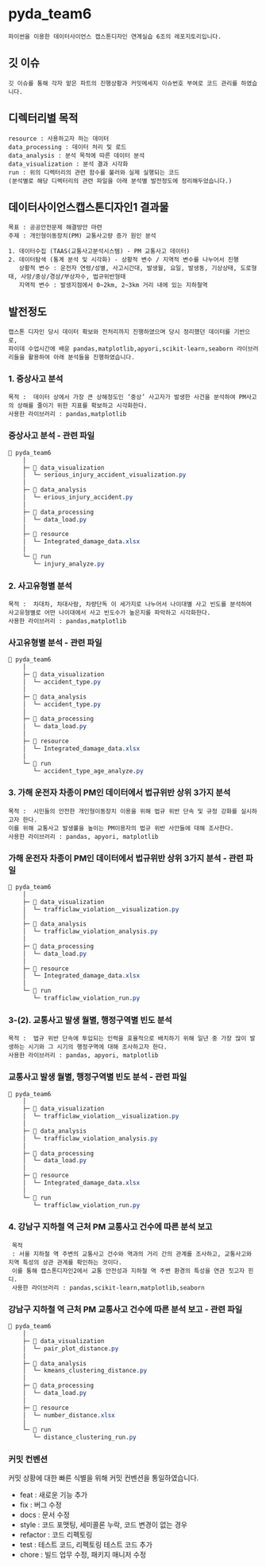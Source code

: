 # pyda_team6 
    파이썬을 이용한 데이터사이언스 캡스톤디자인 연계실습 6조의 레포지토리입니다.
## 깃 이슈 
    깃 이슈를 통해 각자 맡은 파트의 진행상황과 커밋메세지 이슈번호 부여로 코드 관리를 하였습니다.
## 디렉터리별 목적
    resource : 사용하고자 하는 데이터
    data_processing : 데이터 처리 및 로드
    data_analysis : 분석 목적에 따른 데이터 분석
    data_visualization : 분석 결과 시각화
    run : 위의 디렉터리의 관련 함수를 불러와 실제 실행되는 코드 
    (분석별로 해당 디렉터리의 관련 파일을 아래 분석별 발전정도에 정리해두었습니다.)
## 데이터사이언스캡스톤디자인1 결과물

    목표 : 공공안전문제 해결방안 마련
    주제 : 개인형이동장치(PM) 교통사고량 증가 원인 분석
    
    1. 데이터수집 (TAAS(교통사고분석시스템) - PM 교통사고 데이터)
    2. 데이터탐색 (통계 분석 및 시각화) - 상황적 변수 / 지역적 변수를 나누어서 진행
       상황적 변수 : 운전자 연령/성별, 사고시간대, 발생월, 요일, 발생동, 기상상태, 도로형태, 사망/중상/경상/부상자수, 법규위반형태
       지역적 변수 : 발생지점에서 0~2km, 2~3km 거리 내에 있는 지하철역
## 발전정도 
    캡스톤 디자인 당시 데이터 확보와 전처리까지 진행하였으며 당시 정리했던 데이터를 기반으로,
    파이데 수업시간에 배운 pandas,matplotlib,apyori,scikit-learn,seaborn 라이브러리들을 활용하여 아래 분석들을 진행하였습니다. 
### 1. 중상사고 분석
    목적 :  데이터 상에서 가장 큰 상해정도인 ‘중상’ 사고자가 발생한 사건을 분석하여 PM사고의 상해를 줄이기 위한 지표를 확보하고 시각화한다.
    사용한 라이브러리 : pandas,matplotlib
### 중상사고 분석 - 관련 파일 
```css
📂 pyda_team6 
    │
    ├─ 📂 data_visualization 
    │  └─ serious_injury_accident_visualization.py
    │
    ├─ 📂 data_analysis
    │  └─ erious_injury_accident.py 
    │
    ├─ 📂 data_processing 
    │  └─ data_load.py
    │
    ├─ 📂 resource 
    │  └─ Integrated_damage_data.xlsx    
    │
    └─ 📂 run
       └─ injury_analyze.py
```
### 2. 사고유형별 분석
    목적 :  차대차, 차대사람, 차량단독 이 세가지로 나누어서 나이대별 사고 빈도를 분석하여 사고유형별로 어떤 나이대에서 사고 빈도수가 높은지를 파악하고 시각화한다.
    사용한 라이브러리 : pandas,matplotlib
### 사고유형별 분석 - 관련 파일 
```css
📂 pyda_team6 
    │
    ├─ 📂 data_visualization
    │  └─ accident_type.py
    │  
    ├─ 📂 data_analysis
    │  └─ accident_type.py 
    │
    ├─ 📂 data_processing 
    │  └─ data_load.py
    │
    ├─ 📂 resource 
    │  └─ Integrated_damage_data.xlsx    
    │
    └─ 📂 run
       └─ accident_type_age_analyze.py
```
### 3. 가해 운전자 차종이 PM인 데이터에서 법규위반 상위 3가지 분석
    목적 :  시민들의 안전한 개인형이동장치 이용을 위해 법규 위반 단속 및 규정 강화를 실시하고자 한다. 
    이를 위해 교통사고 발생률을 높이는 PM이용자의 법규 위반 사안들에 대해 조사한다.
    사용한 라이브러리 : pandas, apyori, matplotlib
### 가해 운전자 차종이 PM인 데이터에서 법규위반 상위 3가지 분석 - 관련 파일 
```css
📂 pyda_team6 
    │
    ├─ 📂 data_visualization
    │  └─ trafficlaw_violation__visualization.py
    │
    ├─ 📂 data_analysis
    │  └─ trafficlaw_violation_analysis.py 
    │
    ├─ 📂 data_processing 
    │  └─ data_load.py
    │
    ├─ 📂 resource 
    │  └─ Integrated_damage_data.xlsx    
    │
    └─ 📂 run
       └─ trafficlaw_violation_run.py
```
### 3-(2). 교통사고 발생 월별, 행정구역별 빈도 분석
    목적 :  법규 위반 단속에 투입되는 인력을 효율적으로 배치하기 위해 일년 중 가장 많이 발생하는 시기와 그 시기의 행정구역에 대해 조사하고자 한다.
    사용한 라이브러리 : pandas, apyori, matplotlib
### 교통사고 발생 월별, 행정구역별 빈도 분석 - 관련 파일 
```css
📂 pyda_team6 
    │
    ├─ 📂 data_visualization
    │  └─ trafficlaw_violation__visualization.py
    │
    ├─ 📂 data_analysis
    │  └─ trafficlaw_violation_analysis.py 
    │
    ├─ 📂 data_processing 
    │  └─ data_load.py
    │
    ├─ 📂 resource 
    │  └─ Integrated_damage_data.xlsx    
    │
    └─ 📂 run
       └─ trafficlaw_violation_run.py
```
### 4. 강남구 지하철 역 근처 PM 교통사고 건수에 따른 분석 보고
     목적 
     : 서울 지하철 역 주변의 교통사고 건수와 역과의 거리 간의 관계를 조사하고, 교통사고와 지역 특성의 상관 관계를 확인하는 것이다. 
     이를 통해 캡스톤디자인2에서 교통 안전성과 지하철 역 주변 환경의 특성을 연관 짓고자 힌디.
     사용한 라이브러리 : pandas,scikit-learn,matplotlib,seaborn

### 강남구 지하철 역 근처 PM 교통사고 건수에 따른 분석 보고 - 관련 파일 
```css
📂 pyda_team6 
    │
    ├─ 📂 data_visualization
    │  └─ pair_plot_distance.py
    │
    ├─ 📂 data_analysis
    │  └─ kmeans_clustering_distance.py 
    │
    ├─ 📂 data_processing 
    │  └─ data_load.py
    │
    ├─ 📂 resource 
    │  └─ number_distance.xlsx    
    │
    └─ 📂 run
       └─ distance_clustering_run.py
```
### 커밋 컨벤션
커밋 상황에 대한 빠른 식별을 위해 커밋 컨벤션을 통일하였습니다.
- feat : 새로운 기능 추가
- fix : 버그 수정
- docs : 문서 수정
- style : 코드 포맷팅, 세미콜론 누락, 코드 변경이 없는 경우
- refactor : 코드 리펙토링
- test : 테스트 코드, 리펙토링 테스트 코드 추가
- chore : 빌드 업무 수정, 패키지 매니저 수정

